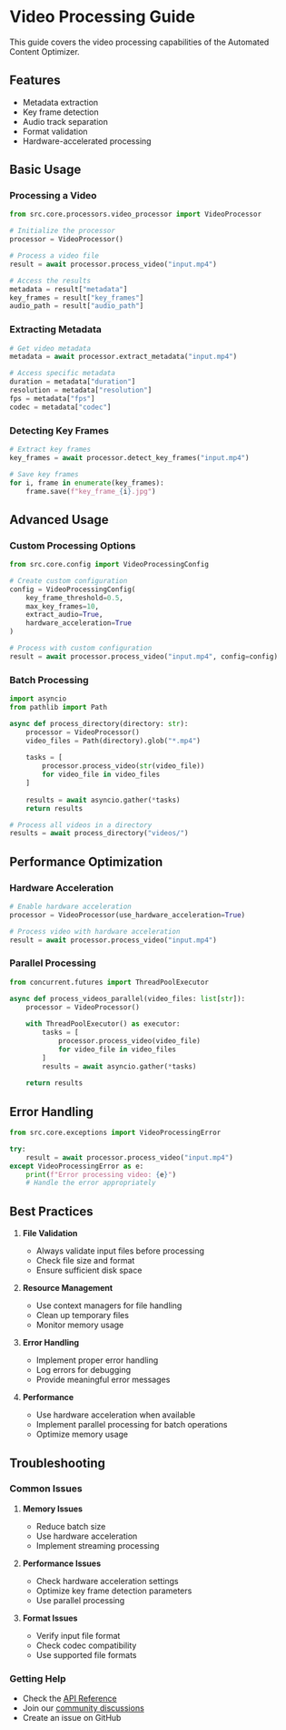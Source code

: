 # Video Processing Guide

This guide covers the video processing capabilities of the Automated Content Optimizer.

## Features

- Metadata extraction
- Key frame detection
- Audio track separation
- Format validation
- Hardware-accelerated processing

## Basic Usage

### Processing a Video

```python
from src.core.processors.video_processor import VideoProcessor

# Initialize the processor
processor = VideoProcessor()

# Process a video file
result = await processor.process_video("input.mp4")

# Access the results
metadata = result["metadata"]
key_frames = result["key_frames"]
audio_path = result["audio_path"]
```

### Extracting Metadata

```python
# Get video metadata
metadata = await processor.extract_metadata("input.mp4")

# Access specific metadata
duration = metadata["duration"]
resolution = metadata["resolution"]
fps = metadata["fps"]
codec = metadata["codec"]
```

### Detecting Key Frames

```python
# Extract key frames
key_frames = await processor.detect_key_frames("input.mp4")

# Save key frames
for i, frame in enumerate(key_frames):
    frame.save(f"key_frame_{i}.jpg")
```

## Advanced Usage

### Custom Processing Options

```python
from src.core.config import VideoProcessingConfig

# Create custom configuration
config = VideoProcessingConfig(
    key_frame_threshold=0.5,
    max_key_frames=10,
    extract_audio=True,
    hardware_acceleration=True
)

# Process with custom configuration
result = await processor.process_video("input.mp4", config=config)
```

### Batch Processing

```python
import asyncio
from pathlib import Path

async def process_directory(directory: str):
    processor = VideoProcessor()
    video_files = Path(directory).glob("*.mp4")
    
    tasks = [
        processor.process_video(str(video_file))
        for video_file in video_files
    ]
    
    results = await asyncio.gather(*tasks)
    return results

# Process all videos in a directory
results = await process_directory("videos/")
```

## Performance Optimization

### Hardware Acceleration

```python
# Enable hardware acceleration
processor = VideoProcessor(use_hardware_acceleration=True)

# Process video with hardware acceleration
result = await processor.process_video("input.mp4")
```

### Parallel Processing

```python
from concurrent.futures import ThreadPoolExecutor

async def process_videos_parallel(video_files: list[str]):
    processor = VideoProcessor()
    
    with ThreadPoolExecutor() as executor:
        tasks = [
            processor.process_video(video_file)
            for video_file in video_files
        ]
        results = await asyncio.gather(*tasks)
    
    return results
```

## Error Handling

```python
from src.core.exceptions import VideoProcessingError

try:
    result = await processor.process_video("input.mp4")
except VideoProcessingError as e:
    print(f"Error processing video: {e}")
    # Handle the error appropriately
```

## Best Practices

1. **File Validation**
   - Always validate input files before processing
   - Check file size and format
   - Ensure sufficient disk space

2. **Resource Management**
   - Use context managers for file handling
   - Clean up temporary files
   - Monitor memory usage

3. **Error Handling**
   - Implement proper error handling
   - Log errors for debugging
   - Provide meaningful error messages

4. **Performance**
   - Use hardware acceleration when available
   - Implement parallel processing for batch operations
   - Optimize memory usage

## Troubleshooting

### Common Issues

1. **Memory Issues**
   - Reduce batch size
   - Use hardware acceleration
   - Implement streaming processing

2. **Performance Issues**
   - Check hardware acceleration settings
   - Optimize key frame detection parameters
   - Use parallel processing

3. **Format Issues**
   - Verify input file format
   - Check codec compatibility
   - Use supported file formats

### Getting Help

- Check the [API Reference](../api/video.md)
- Join our [community discussions](https://github.com/kingogie88/automated-content-optimizer/discussions)
- Create an issue on GitHub 